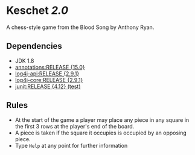 # Keschet _2.0_

A chess-style game from the Blood Song by Anthony Ryan.

## Dependencies

- JDK 1.8
- [annotations:RELEASE {15.0}](https://www.jetbrains.com/)
- [log4j-api:RELEASE {2.9.1}](https://logging.apache.org/log4j/2.row/)
- [log4j-core:RELEASE {2.9.1}](https://logging.apache.org/log4j/2.row/)
- [junit:RELEASE {4.12} (test)](http://junit.org/junit4/)

## Rules

- At the start of the game a player may place any piece in any square in the first 3 rows at the player's end of the board.
- A piece is taken if the square it occupies is occupied by an opposing piece.
- Type `Help` at any point for further information
